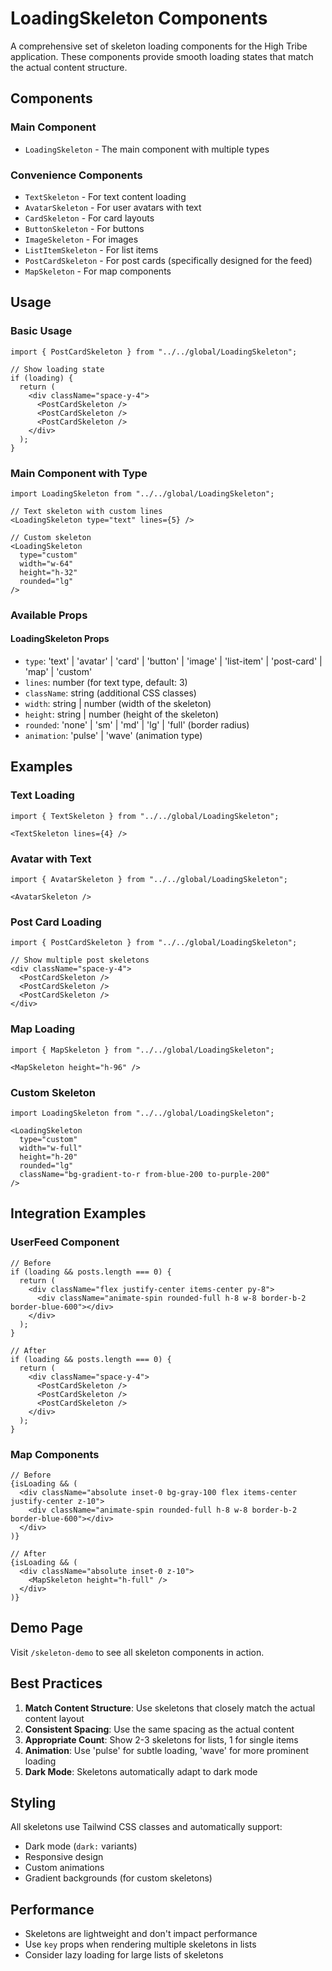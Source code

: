 # LoadingSkeleton Components

A comprehensive set of skeleton loading components for the High Tribe application. These components provide smooth loading states that match the actual content structure.

## Components

### Main Component
- `LoadingSkeleton` - The main component with multiple types

### Convenience Components
- `TextSkeleton` - For text content loading
- `AvatarSkeleton` - For user avatars with text
- `CardSkeleton` - For card layouts
- `ButtonSkeleton` - For buttons
- `ImageSkeleton` - For images
- `ListItemSkeleton` - For list items
- `PostCardSkeleton` - For post cards (specifically designed for the feed)
- `MapSkeleton` - For map components

## Usage

### Basic Usage

```tsx
import { PostCardSkeleton } from "../../global/LoadingSkeleton";

// Show loading state
if (loading) {
  return (
    <div className="space-y-4">
      <PostCardSkeleton />
      <PostCardSkeleton />
      <PostCardSkeleton />
    </div>
  );
}
```

### Main Component with Type

```tsx
import LoadingSkeleton from "../../global/LoadingSkeleton";

// Text skeleton with custom lines
<LoadingSkeleton type="text" lines={5} />

// Custom skeleton
<LoadingSkeleton 
  type="custom" 
  width="w-64" 
  height="h-32" 
  rounded="lg"
/>
```

### Available Props

#### LoadingSkeleton Props
- `type`: 'text' | 'avatar' | 'card' | 'button' | 'image' | 'list-item' | 'post-card' | 'map' | 'custom'
- `lines`: number (for text type, default: 3)
- `className`: string (additional CSS classes)
- `width`: string | number (width of the skeleton)
- `height`: string | number (height of the skeleton)
- `rounded`: 'none' | 'sm' | 'md' | 'lg' | 'full' (border radius)
- `animation`: 'pulse' | 'wave' (animation type)

## Examples

### Text Loading
```tsx
import { TextSkeleton } from "../../global/LoadingSkeleton";

<TextSkeleton lines={4} />
```

### Avatar with Text
```tsx
import { AvatarSkeleton } from "../../global/LoadingSkeleton";

<AvatarSkeleton />
```

### Post Card Loading
```tsx
import { PostCardSkeleton } from "../../global/LoadingSkeleton";

// Show multiple post skeletons
<div className="space-y-4">
  <PostCardSkeleton />
  <PostCardSkeleton />
  <PostCardSkeleton />
</div>
```

### Map Loading
```tsx
import { MapSkeleton } from "../../global/LoadingSkeleton";

<MapSkeleton height="h-96" />
```

### Custom Skeleton
```tsx
import LoadingSkeleton from "../../global/LoadingSkeleton";

<LoadingSkeleton
  type="custom"
  width="w-full"
  height="h-20"
  rounded="lg"
  className="bg-gradient-to-r from-blue-200 to-purple-200"
/>
```

## Integration Examples

### UserFeed Component
```tsx
// Before
if (loading && posts.length === 0) {
  return (
    <div className="flex justify-center items-center py-8">
      <div className="animate-spin rounded-full h-8 w-8 border-b-2 border-blue-600"></div>
    </div>
  );
}

// After
if (loading && posts.length === 0) {
  return (
    <div className="space-y-4">
      <PostCardSkeleton />
      <PostCardSkeleton />
      <PostCardSkeleton />
    </div>
  );
}
```

### Map Components
```tsx
// Before
{isLoading && (
  <div className="absolute inset-0 bg-gray-100 flex items-center justify-center z-10">
    <div className="animate-spin rounded-full h-8 w-8 border-b-2 border-blue-600"></div>
  </div>
)}

// After
{isLoading && (
  <div className="absolute inset-0 z-10">
    <MapSkeleton height="h-full" />
  </div>
)}
```

## Demo Page

Visit `/skeleton-demo` to see all skeleton components in action.

## Best Practices

1. **Match Content Structure**: Use skeletons that closely match the actual content layout
2. **Consistent Spacing**: Use the same spacing as the actual content
3. **Appropriate Count**: Show 2-3 skeletons for lists, 1 for single items
4. **Animation**: Use 'pulse' for subtle loading, 'wave' for more prominent loading
5. **Dark Mode**: Skeletons automatically adapt to dark mode

## Styling

All skeletons use Tailwind CSS classes and automatically support:
- Dark mode (`dark:` variants)
- Responsive design
- Custom animations
- Gradient backgrounds (for custom skeletons)

## Performance

- Skeletons are lightweight and don't impact performance
- Use `key` props when rendering multiple skeletons in lists
- Consider lazy loading for large lists of skeletons 